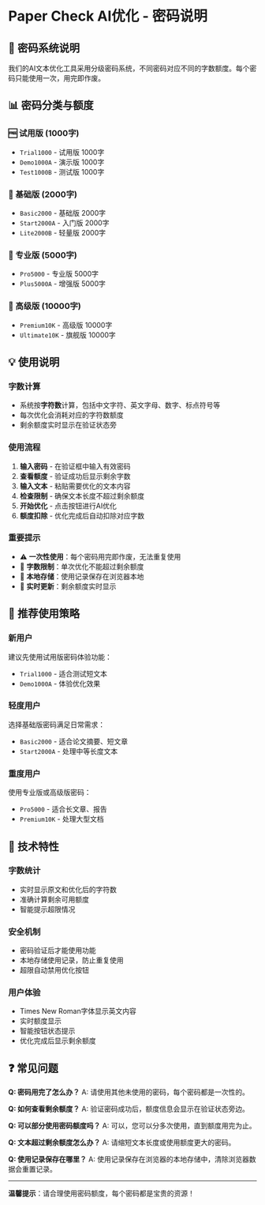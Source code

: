 # Paper Check AI优化 - 密码说明

## 🔐 密码系统说明

我们的AI文本优化工具采用分级密码系统，不同密码对应不同的字数额度。每个密码只能使用一次，用完即作废。

## 📊 密码分类与额度

### 🆓 试用版 (1000字)
- `Trial1000` - 试用版 1000字
- `Demo1000A` - 演示版 1000字  
- `Test1000B` - 测试版 1000字

### 🥉 基础版 (2000字)
- `Basic2000` - 基础版 2000字
- `Start2000A` - 入门版 2000字
- `Lite2000B` - 轻量版 2000字

### 🥈 专业版 (5000字)
- `Pro5000` - 专业版 5000字
- `Plus5000A` - 增强版 5000字

### 🥇 高级版 (10000字)
- `Premium10K` - 高级版 10000字
- `Ultimate10K` - 旗舰版 10000字

## 💡 使用说明

### 字数计算
- 系统按**字符数**计算，包括中文字符、英文字母、数字、标点符号等
- 每次优化会消耗对应的字符数额度
- 剩余额度实时显示在验证状态旁

### 使用流程
1. **输入密码** - 在验证框中输入有效密码
2. **查看额度** - 验证成功后显示剩余字数
3. **输入文本** - 粘贴需要优化的文本内容
4. **检查限制** - 确保文本长度不超过剩余额度
5. **开始优化** - 点击按钮进行AI优化
6. **额度扣除** - 优化完成后自动扣除对应字数

### 重要提示
- ⚠️ **一次性使用**：每个密码用完即作废，无法重复使用
- 📝 **字数限制**：单次优化不能超过剩余额度
- 💾 **本地存储**：使用记录保存在浏览器本地
- 🔄 **实时更新**：剩余额度实时显示

## 🎯 推荐使用策略

### 新用户
建议先使用试用版密码体验功能：
- `Trial1000` - 适合测试短文本
- `Demo1000A` - 体验优化效果

### 轻度用户
选择基础版密码满足日常需求：
- `Basic2000` - 适合论文摘要、短文章
- `Start2000A` - 处理中等长度文本

### 重度用户
使用专业版或高级版密码：
- `Pro5000` - 适合长文章、报告
- `Premium10K` - 处理大型文档

## 🔧 技术特性

### 字数统计
- 实时显示原文和优化后的字符数
- 准确计算剩余可用额度
- 智能提示超限情况

### 安全机制
- 密码验证后才能使用功能
- 本地存储使用记录，防止重复使用
- 超限自动禁用优化按钮

### 用户体验
- Times New Roman字体显示英文内容
- 实时额度显示
- 智能按钮状态提示
- 优化完成后显示剩余额度

## ❓ 常见问题

**Q: 密码用完了怎么办？**
A: 请使用其他未使用的密码，每个密码都是一次性的。

**Q: 如何查看剩余额度？**
A: 验证密码成功后，额度信息会显示在验证状态旁边。

**Q: 可以部分使用密码额度吗？**
A: 可以，您可以分多次使用，直到额度用完为止。

**Q: 文本超过剩余额度怎么办？**
A: 请缩短文本长度或使用额度更大的密码。

**Q: 使用记录保存在哪里？**
A: 使用记录保存在浏览器的本地存储中，清除浏览器数据会重置记录。

---

**温馨提示**：请合理使用密码额度，每个密码都是宝贵的资源！
